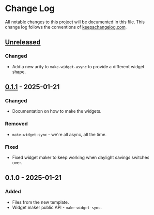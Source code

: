 # Change Log
All notable changes to this project will be documented in this file. This change log follows the conventions of [keepachangelog.com](http://keepachangelog.com/).

## [Unreleased]
### Changed
- Add a new arity to `make-widget-async` to provide a different widget shape.

## [0.1.1] - 2025-01-21
### Changed
- Documentation on how to make the widgets.

### Removed
- `make-widget-sync` - we're all async, all the time.

### Fixed
- Fixed widget maker to keep working when daylight savings switches over.

## 0.1.0 - 2025-01-21
### Added
- Files from the new template.
- Widget maker public API - `make-widget-sync`.

[Unreleased]: https://github.com/paulbutcher/ring-lambda-adapter/compare/0.1.1...HEAD
[0.1.1]: https://github.com/paulbutcher/ring-lambda-adapter/compare/0.1.0...0.1.1
